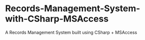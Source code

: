 # Records-Management-System-with-CSharp-MSAccess
A Records Management System built using CSharp + MSAccess
